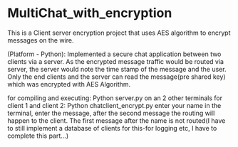 # MultiChat_with_encryption
This is a Client server encryption project that uses AES algorithm to encrypt messages on the wire.  

 (Platform - Python): 
Implemented a secure chat application between two clients via a server. 
As the encrypted message traffic would be routed via server,
the server would note the time stamp of the message and the user. 
Only the end clients and the server can read the message(pre shared key) which was encrypted with AES Algorithm.

for compiling and executing:
Python server.py
on an 2 other terminals for client 1 and client 2:
Python chatclient_encrypt.py
enter your name in the terminal, enter the message, after the second message the routing will happen to the client.
The first message after the name is not routed(I have to still implement a database of clients for this-for logging etc, I have to complete this part...)
